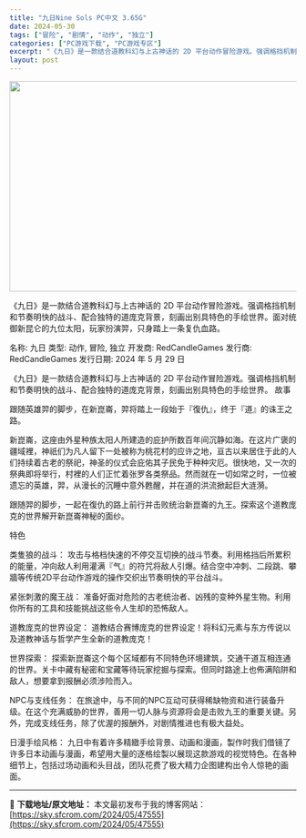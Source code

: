 ```yaml
---
title: "九日Nine Sols PC中文 3.65G"
date: 2024-05-30
tags: ["冒险", "剧情", "动作", "独立"]
categories: ["PC游戏下载", "PC游戏专区"]
excerpt: "《九日》是一款结合道教科幻与上古神话的 2D 平台动作冒险游戏。强调格挡机制和节奏明快的战斗、配合独特的道庞克背景，刻画出别具特色的手绘世界。面对统御新昆仑的九位太阳，玩家扮演羿，只身踏上一条复仇血路。 名称: 九日 类型: 动作, 冒险, 独立 开发商: RedCandleGames 发行商: R&hellip;"
layout: post
---
```


<img class="aligncenter size-full wp-image-47556" src="https://sky.sfcrom.com/wp-content/uploads/2024/05/2024053003015515.jpg" alt="" width="660" height="370" />

《九日》是一款结合道教科幻与上古神话的 2D 平台动作冒险游戏。强调格挡机制和节奏明快的战斗、配合独特的道庞克背景，刻画出别具特色的手绘世界。面对统御新昆仑的九位太阳，玩家扮演羿，只身踏上一条复仇血路。

名称: 九日
类型: 动作, 冒险, 独立
开发商: RedCandleGames
发行商: RedCandleGames
发行日期: 2024 年 5 月 29 日

《九日》是一款结合道教科幻与上古神话的 2D 平台动作冒险游戏。强调格挡机制和节奏明快的战斗、配合独特的道庞克背景，刻画出别具特色的手绘世界。
故事

跟随英雄羿的脚步，在新崑崙，羿将踏上一段始于『復仇』，终于『道』的诛王之路。

新崑崙，这座由外星种族太阳人所建造的庇护所数百年间沉静如海。在这片广褒的疆域裡，神祇们为凡人留下一处被称为桃花村的应许之地，亘古以来居住于此的人们持续着古老的祭祀，神圣的仪式会庇佑其子民免于种种灾厄。很快地，又一次的祭典即将举行，村裡的人们正忙着张罗各类祭品。然而就在一切如常之时，一位被遗忘的英雄，羿，从漫长的沉睡中意外甦醒，并在道的洪流掀起巨大涟漪。

跟随羿的脚步，一起在復仇的路上前行并击败统治新崑崙的九王。探索这个道教庞克的世界解开新崑崙神秘的面纱。

特色

类隻狼的战斗：
攻击与格档快速的不停交互切换的战斗节奏。利用格挡后所累积的能量，冲向敌人利用灌满『气』的符咒将敌人引爆。结合空中冲刺、二段跳、攀牆等传统2D平台动作游戏的操作交织出节奏明快的平台战斗。

紧张刺激的魔王战：
准备好面对危险的古老统治者、凶残的变种外星生物。利用你所有的工具和技能挑战这些令人生却的恐怖敌人。

道教庞克的世界设定：
道教结合赛博庞克的世界设定！将科幻元素与东方传说以及道教神话与哲学产生全新的道教庞克！

世界探索：
探索新崑崙这个每个区域都有不同特色环境建筑，交通干道互相连通的世界。关卡中藏有秘密和宝藏等待玩家挖掘与探索。但同时路途上也佈满陷阱和敌人，想要拿到报酬必须涉险而入。

NPC与支线任务：
在旅途中，与不同的NPC互动可获得稀缺物资和进行装备升级。在这个充满威胁的世界，善用一切人脉与资源将会是击败九王的重要关键。另外，完成支线任务，除了优渥的报酬外，对剧情推进也有极大益处。

日漫手绘风格：
九日中有着许多精緻手绘背景、动画和漫画，製作时我们借镜了许多日本动画与漫画，希望用大量的逐格绘製以展现这款游戏的视觉特色。在各种细节上，包括过场动画和头目战，团队花费了极大精力企图建构出令人惊艳的画面。

---
📖 **下载地址/原文地址：** 本文最初发布于我的博客网站：[https://sky.sfcrom.com/2024/05/47555](https://sky.sfcrom.com/2024/05/47555)
